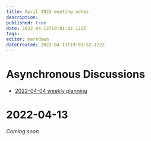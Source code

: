```yaml
---
title: April 2022 meeting notes
description: 
published: true
date: 2022-04-13T19:01:32.122Z
tags: 
editor: markdown
dateCreated: 2022-04-13T19:01:32.122Z
---
```


# Asynchronous Discussions

- [2022-04-04 weekly planning](https://github.com/centerofci/mathesar/discussions/1259)

# 2022-04-13

*Coming soon*